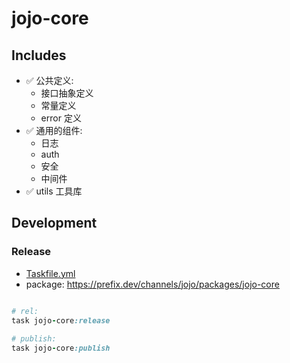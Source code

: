 # jojo-core

## Includes

- ✅ 公共定义:
    - 接口抽象定义
    - 常量定义
    - error 定义
- ✅ 通用的组件:
    - 日志
    - auth
    - 安全
    - 中间件
- ✅ utils 工具库

## Development

### Release

- [Taskfile.yml](./Taskfile.yml)
- package: https://prefix.dev/channels/jojo/packages/jojo-core

```ruby

# rel: 
task jojo-core:release
 
# publish:
task jojo-core:publish 
    
```

